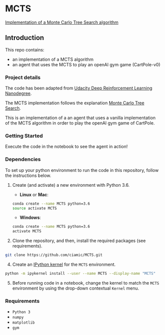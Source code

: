 # MCTS
 [Implementation of a Monte Carlo Tree Search algorithm](https://medium.com/@_michelangelo_/monte-carlo-tree-search-mcts-algorithm-for-dummies-74b2bae53bfa "Implementation of a Monte Carlo Tree Search algorithm")
 
## Introduction
This repo contains: 
- an implementation of a MCTS algorithm 
- an agent that uses the MCTS to play an openAI gym game (CartPole-v0)

### Project details

The code has been adapted from [Udacity Deep Reinforcement Learning Nanodegree](https://www.udacity.com/course/deep-reinforcement-learning-nanodegree--nd893 "Udacity Deep Reinforcement Learning Nanodegree").

The MCTS implementation follows the explanation [Monte Carlo Tree Search](https://www.youtube.com/watch?v=UXW2yZndl7U "here").

This is an implementation of a an agent that uses a vanilla implementation of the MCTS algorithm in order to play the openAI gym game of CartPole.

### Getting Started

Execute the code in the notebook to see the agent in action! 

### Dependencies

To set up your python environment to run the code in this repository, follow the instructions below.

1. Create (and activate) a new environment with Python 3.6.

	- __Linux__ or __Mac__: 
	```bash
	conda create --name MCTS python=3.6
	source activate MCTS
	```
	- __Windows__: 
	```bash
	conda create --name MCTS python=3.6 
	activate MCTS
	```

3. Clone the repository, and then, install the required packages (see requirements).
```bash
git clone https://github.com/ciamic/MCTS.git
```

4. Create an [IPython kernel](http://ipython.readthedocs.io/en/stable/install/kernel_install.html) for the `MCTS` environment.  
```bash
python -m ipykernel install --user --name MCTS --display-name "MCTS"
```

5. Before running code in a notebook, change the kernel to match the `MCTS` environment by using the drop-down contextual `Kernel` menu. 

### Requirements

- `Python 3`
- `numpy`
- `matplotlib`
- `gym`

